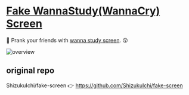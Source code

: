 # [Fake WannaStudy(WannaCry) Screen](https://wannastudy.vercel.app/)

🤔 Prank your friends with [wanna study screen](https://wannastudy.vercel.app/). 😲

![overview](https://i.imgur.com/jh222wo.png)

## original repo

ShizukuIchi/fake-screen 👉 https://github.com/ShizukuIchi/fake-screen

